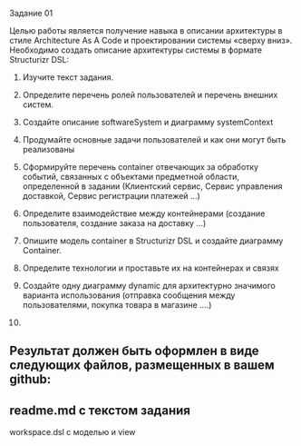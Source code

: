 Задание 01

Целью работы является получение навыка в описании архитектуры в стиле Architecture As A Code и проектировании системы «сверху вниз». Необходимо создать описание архитектуры системы в формате Structurizr DSL:
1. Изучите текст задания.
2. Определите перечень ролей пользователей и перечень внешних систем.
3. Создайте описание softwareSystem и диаграмму systemContext
4. Продумайте основные задачи пользователей и как они могут быть реализованы
5. Сформируйте перечень container отвечающих за обработку событий, связанных с объектами предметной области, определенной в задании (Клиентский сервис, Сервис управления доставкой, Сервис регистрации платежей …)
6. Определите взаимодействие между контейнерами (создание пользователя, создание заказа на доставку …)
7. Опишите модель container в Structurizr DSL и создайте диаграмму Container.
8. Определите технологии и проставьте их на контейнерах и связях
9. Создайте одну диаграмму dynamic для архитектурно значимого варианта использования (отправка сообщения между пользователями, покупка товара в магазине ….)

10. 
Результат должен быть оформлен в виде следующих файлов, размещенных в вашем github:
---
readme.md с текстом задания
---
workspace.dsl с моделью и view

